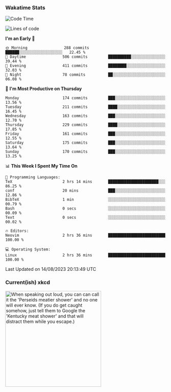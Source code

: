 ### Wakatime Stats
<!--START_SECTION:waka-->
![Code Time](http://img.shields.io/badge/Code%20Time-1%2C908%20hrs%2022%20mins-blue)

![Lines of code](https://img.shields.io/badge/From%20Hello%20World%20I%27ve%20Written-782.2%20thousand%20lines%20of%20code-blue)

**I'm an Early 🐤** 

```text
🌞 Morning                288 commits         ██████░░░░░░░░░░░░░░░░░░░   22.45 % 
🌆 Daytime                506 commits         ██████████░░░░░░░░░░░░░░░   39.44 % 
🌃 Evening                411 commits         ████████░░░░░░░░░░░░░░░░░   32.03 % 
🌙 Night                  78 commits          ██░░░░░░░░░░░░░░░░░░░░░░░   06.08 % 
```
📅 **I'm Most Productive on Thursday** 

```text
Monday                   174 commits         ███░░░░░░░░░░░░░░░░░░░░░░   13.56 % 
Tuesday                  211 commits         ████░░░░░░░░░░░░░░░░░░░░░   16.45 % 
Wednesday                163 commits         ███░░░░░░░░░░░░░░░░░░░░░░   12.70 % 
Thursday                 229 commits         ████░░░░░░░░░░░░░░░░░░░░░   17.85 % 
Friday                   161 commits         ███░░░░░░░░░░░░░░░░░░░░░░   12.55 % 
Saturday                 175 commits         ███░░░░░░░░░░░░░░░░░░░░░░   13.64 % 
Sunday                   170 commits         ███░░░░░░░░░░░░░░░░░░░░░░   13.25 % 
```


📊 **This Week I Spent My Time On** 

```text
💬 Programming Languages: 
TeX                      2 hrs 14 mins       ██████████████████████░░░   86.25 % 
conf                     20 mins             ███░░░░░░░░░░░░░░░░░░░░░░   12.86 % 
BibTeX                   1 min               ░░░░░░░░░░░░░░░░░░░░░░░░░   00.79 % 
Bash                     0 secs              ░░░░░░░░░░░░░░░░░░░░░░░░░   00.09 % 
Text                     0 secs              ░░░░░░░░░░░░░░░░░░░░░░░░░   00.02 % 

🔥 Editors: 
Neovim                   2 hrs 36 mins       █████████████████████████   100.00 % 

💻 Operating System: 
Linux                    2 hrs 36 mins       █████████████████████████   100.00 % 
```


 Last Updated on 14/08/2023 20:13:49 UTC
<!--END_SECTION:waka-->

### Current(ish) xkcd
<a id="xkcd-a" title="When speaking out loud, you can can call it the 'Perseids meatier shower' and no one will ever know. (If you do get caught somehow, just tell them to Google the 'Kentucky meat shower' and that will distract them while you escape.)" href="https://www.xkcd.com" target="_blank">
        <img align="center" id="xkcd-img" src="https://imgs.xkcd.com/comics/perseids_pronunciation.png" alt="When speaking out loud, you can can call it the 'Perseids meatier shower' and no one will ever know. (If you do get caught somehow, just tell them to Google the 'Kentucky meat shower' and that will distract them while you escape.)" height=300 />
</a>
